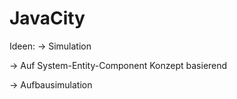 JavaCity
========

Ideen:
  -> Simulation
  
  -> Auf System-Entity-Component Konzept basierend
  
  -> Aufbausimulation
  
